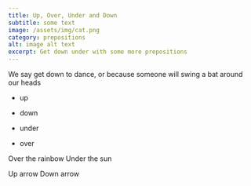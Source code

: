 ```yaml
---
title: Up, Over, Under and Down
subtitle: some text
image: /assets/img/cat.png
category: prepositions
alt: image alt text
excerpt: Get down under with some more prepositions
---
```


We say get down to dance, or because someone will swing a bat around our heads

- up
- down

- under
- over

Over the rainbow
Under the sun

Up arrow
Down arrow
